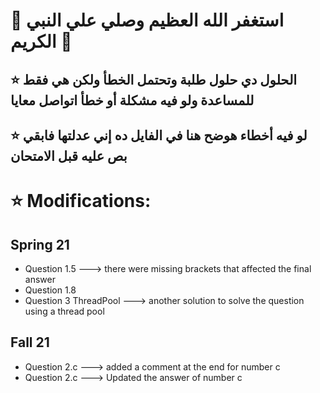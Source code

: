 # 🤍 استغفر الله العظيم وصلي علي النبي الكريم 🤍
## ⭐ الحلول دي حلول طلبة وتحتمل الخطأ ولكن هي فقط للمساعدة ولو فيه مشكلة أو خطأ اتواصل معايا
## ⭐ لو فيه أخطاء هوضح هنا في الفايل ده إني عدلتها فابقي بص عليه قبل الامتحان
# ⭐ Modifications:
## Spring 21
- Question 1.5 ---> there were missing brackets that affected the final answer
- Question 1.8
- Question 3 ThreadPool ---> another solution to solve the question using a thread pool
## Fall 21
- Question 2.c ---> added a comment at the end for number c
- Question 2.c ---> Updated the answer of number c
